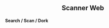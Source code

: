 
<html>
<head>
    <meta charset="UTF-8" />
</head>
<body>
<!-- Version 1.1 -->
<h2 align="center">
Scanner Web 
</h2>
<table>
<h4 algn="center">
Search / Scan / Dork
</h4>
</table>
</body>
</html>
